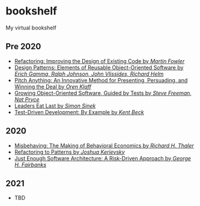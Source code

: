 # bookshelf
My virtual bookshelf


## Pre 2020

- [Refactoring: Improving the Design of Existing Code by *Martin Fowler*](https://www.goodreads.com/book/show/44936.Refactoring)
- [Design Patterns: Elements of Reusable Object-Oriented Software by *Erich Gamma, Ralph Johnson, John Vlissides, Richard Helm*](https://www.goodreads.com/book/show/85009.Design_Patterns)
- [Pitch Anything: An Innovative Method for Presenting, Persuading, and Winning the Deal by *Oren Klaff*](https://www.goodreads.com/book/show/10321016-pitch-anything)
- [Growing Object-Oriented Software, Guided by Tests by *Steve Freeman, Nat Pryce*](https://www.goodreads.com/book/show/4268826-growing-object-oriented-software-guided-by-tests)
- [Leaders Eat Last by *Simon Sinek*](https://www.goodreads.com/book/show/16144853-leaders-eat-last)
- [Test-Driven Development: By Example by *Kent Beck*](https://www.goodreads.com/book/show/387190.Test_Driven_Development)

## 2020

- [Misbehaving: The Making of Behavioral Economics by *Richard H. Thaler*](https://www.goodreads.com/book/show/26530355-misbehaving)
- [Refactoring to Patterns by *Joshua Kerievsky*](https://www.goodreads.com/book/show/85041.Refactoring_to_Patterns)
- [Just Enough Software Architecture: A Risk-Driven Approach by *George H. Fairbanks*](https://www.goodreads.com/book/show/9005772-just-enough-software-architecture)

## 2021

- TBD
